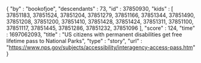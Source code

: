 {
  "by" : "bookofjoe",
  "descendants" : 73,
  "id" : 37850930,
  "kids" : [ 37851183, 37851524, 37851204, 37851279, 37851166, 37851344, 37851490, 37851208, 37851200, 37851410, 37851428, 37851424, 37851311, 37851100, 37851117, 37851445, 37851286, 37851232, 37851096 ],
  "score" : 124,
  "time" : 1697062093,
  "title" : "US citizens with permanent disabilities get free lifetime pass to National Parks",
  "type" : "story",
  "url" : "https://www.nps.gov/subjects/accessibility/interagency-access-pass.htm"
}
